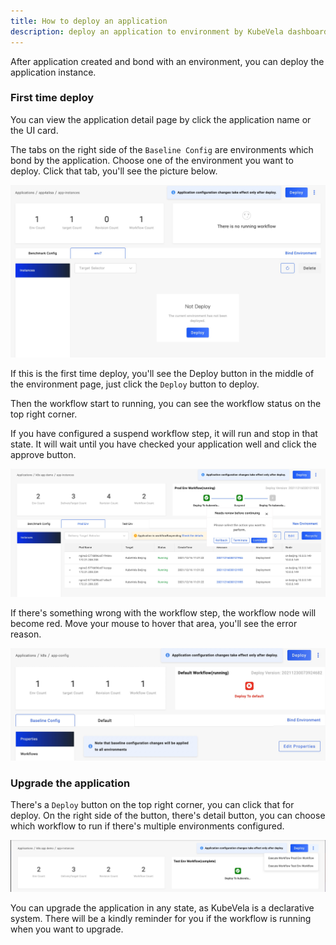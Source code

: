 ```yaml
---
title: How to deploy an application
description: deploy an application to environment by KubeVela dashboard
---
```


After application created and bond with an environment, you can deploy the application instance.

### First time deploy

You can view the application detail page by click the application name or the UI card.

The tabs on the right side of the `Baseline Config` are environments which bond by the application. Choose one of the environment you want to deploy. Click that tab, you'll see the picture below.

![app-not-deploy](../../../resources/app-not-deploy.jpg)

If this is the first time deploy, you'll see the Deploy button in the middle of the environment page, just click the `Deploy` button to deploy.

Then the workflow start to running, you can see the workflow status on the top right corner.

If you have configured a suspend workflow step, it will run and stop in that state. It will wait until you have checked your application well and click the approve button.

![workflow-suspend](../../../resources/workflow-suspend.jpg)

If there's something wrong with the workflow step, the workflow node will become red. Move your mouse to hover that area, you'll see the error reason.

![workflow-error](../../../resources/workflow-error.jpg)

### Upgrade the application

There's a `Deploy` button on the top right corner, you can click that for deploy. On the right side of the button, there's detail button, you can choose which workflow to run if there's multiple environments configured.

![select-workflow](../../../resources/select-workflow.jpg)

You can upgrade the application in any state, as KubeVela is a declarative system. There will be a kindly reminder for you if the workflow is running when you want to upgrade.
